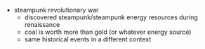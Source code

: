 * steampunk revolutionary war
    * discovered steampunk/steampunk energy resources during renaissance
    * coal is worth more than gold (or whatever energy source)
    * same historical events in a different context
